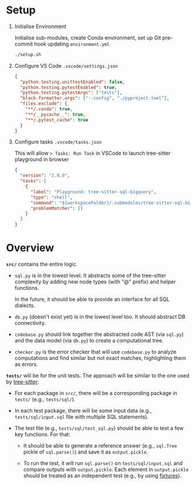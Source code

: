 # Setup

1. Initialise Environment

   Initialise sub-modules, create Conda environment, set up Git pre-commit hook updating `environment.yml`

   ```sh
   ./setup.sh
   ```

2. Configure VS Code `.vscode/settings.json`

   ```json
   {
     "python.testing.unittestEnabled": false,
     "python.testing.pytestEnabled": true,
     "python.testing.pytestArgs": ["tests"],
     "black-formatter.args": ["--config", "./pyproject.toml"],
     "files.exclude": {
       "**/.conda": true,
       "**/__pycache__": true,
       "**/.pytest_cache": true
     }
   }
   ```

3. Configure tasks `.vscode/tasks.json`

   This will allow `> Tasks: Run Task` in VSCode to launch tree-sitter playground in browser

   ```json
   {
     "version": "2.0.0",
     "tasks": [
       {
         "label": "Playground: tree-sitter-sql-bigquery",
         "type": "shell",
         "command": "${workspaceFolder}/.submodules/tree-sitter-sql-bigquery/playground/start.sh",
         "problemMatcher": []
       }
     ]
   }
   ```

# Overview

**`src/`** contains the entire logic.

- `sql.py` is in the lowest level. It abstracts some of the tree-sitter complexity
  by adding new node types (with "@" prefix) and helper functions.

  In the future, it should be able to provide an interface for all SQL dialects.

- `db.py` (doesn't exist yet) is in the lowest level too. It should abstract DB
  connectivity.

- `codebase.py` should link together the abstracted code AST (via `sql.py`) and the data
  model (via `db.py`) to create a computational tree.

- `checker.py` is the error checker that will use `codebase.py` to analyze computations
  and find similar but not exact matches, highlighting them as errors.

**`tests/`** will be for the unit tests. The approach will be similar to the one used by
[tree-sitter](https://github.com/ilyakochik/tree-sitter-sql-bigquery/blob/main/test/corpus/analytic_function.txt):

- For each package in `src/`, there will be a corresponding package in `tests/` (e.g., `tests/sql/`).

- In each test package, there will be some input data (e.g., `tests/sql/input.sql` file with multiple SQL
  statements).

- The test file (e.g., `tests/sql/test_sql.py`) should be able to test a few key functions. For that:

  - It should be able to generate a reference answer (e.g., `sql.Tree` pickle of `sql.parse()`) and save
    it as `output.pickle`.

  - To run the test, it will run `sql.parse()` on `tests/sql/input.sql` and compare outputs
    with `output.pickle`. Each element in `output.pickle` should be treated as an independent test (e.g., by
    using [fixtures](https://docs.pytest.org/en/7.1.x/how-to/parametrize.html)).

